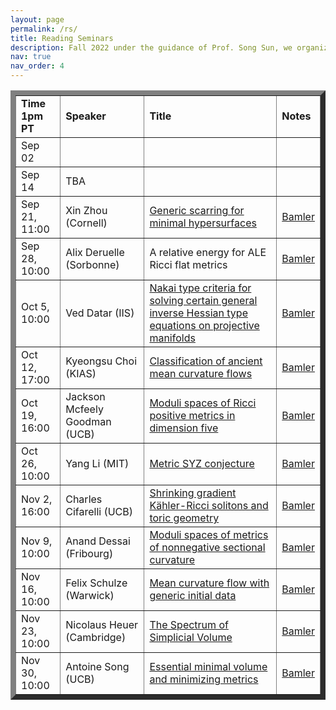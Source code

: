 ```yaml
---
layout: page
permalink: /rs/
title: Reading Seminars
description: Fall 2022 under the guidance of Prof. Song Sun, we organize a reading seminar on complex geometry. This semester we don't have a presecribed topic and participants are free to give talks from their own tastes. You can sign up for a talk using this google sheet. Song is willing to provide interesting topics and related references, so if you want to find a topic to study and give a talk on the seminar, feel free to reach out to Song for help.
nav: true
nav_order: 4
---
```

<p> <table cellpadding="4" cellspacing="3" border="8">


<td align="left"> <b>Time 1pm PT</b></td>
<td>
<b>Speaker</b>
</td>
<td> 
<b>Title</b>
</td>
<td>
<b>Notes</b>
</td>
<tr>


<td align="left"> Sep 02</td>
<td>
<!--name-->
</td>
<td> 
<!--title-->
</td>
<td>
<!--notes-->
</td>
<tr>

<td align="left"> Sep 14</td>
<td>
TBA
</td>
<td> 
</td>
<td>
</td>
<tr>

<td align="left"> Sep 21, 11:00</td>
<td>
Xin Zhou (Cornell)
</td>
<td>
<a href="https://events.berkeley.edu/index.php/calendar/sn/math.html?event_ID=135304&date=2020-09-21&filter=Secondary%20Event%20Type&filtersel=">Generic scarring for minimal hypersurfaces</a>
</td>
<td>
<a href="https://math.berkeley.edu/~rbamler/riddle.html">Bamler</a>
</td>
<tr>


<td align="left"> Sep 28, 10:00 </td>
<td>
Alix Deruelle (Sorbonne)
</td>
<td> 
A relative energy for ALE Ricci flat metrics
</td>
<td>
<a href="https://math.berkeley.edu/~rbamler/riddle.html">Bamler</a>
</td>
<tr>

<td align="left"> Oct 5, 10:00</td>
<td>
Ved Datar (IIS)
</td>
<td> 
<a href="https://events.berkeley.edu/index.php/calendar/sn/math.html?event_ID=135594&date=2020-10-05&filter=Secondary%20Event%20Type&filtersel=">Nakai type criteria for solving certain general inverse Hessian type equations on projective manifolds</a>
</td>
<td>
<a href="https://math.berkeley.edu/~rbamler/riddle.html">Bamler</a>
</td>
<tr>


<td align="left"> Oct 12, 17:00</td>
<td>
Kyeongsu Choi (KIAS)
</td>
<td> 
<a href="https://events.berkeley.edu/index.php/calendar/sn/math.html?event_ID=135741&date=2020-10-12&filter=Secondary%20Event%20Type&filtersel=">Classification of ancient mean curvature flows</a>
</td>
<td>
<a href="https://math.berkeley.edu/~rbamler/riddle.html">Bamler</a>
</td>
<tr>

<td align="left"> Oct 19, 16:00 </td>
<td>
Jackson Mcfeely Goodman (UCB)
</td>
<td> 
<a href="https://events.berkeley.edu/index.php/calendar/sn/math.html?event_ID=135934&date=2020-10-19&filter=Secondary%20Event%20Type&filtersel=">Moduli spaces of Ricci positive metrics in dimension five</a>
</td>
<td><a href="https://math.berkeley.edu/~rbamler/riddle.html">Bamler</a>
</td>
<tr>

<td align="left"> Oct 26, 10:00</td>
<td>
Yang Li (MIT)
</td>
<td> <a href="https://events.berkeley.edu/index.php/calendar/sn/math.html?event_ID=136065&date=2020-10-26&filter=Secondary%20Event%20Type&filtersel=">Metric SYZ conjecture</a>
</td>
<td><a href="https://math.berkeley.edu/~rbamler/riddle.html">Bamler</a>
</td>
<tr>

<td align="left"> Nov 2, 16:00</td>
<td>
Charles Cifarelli (UCB)
</td>
<td> 
<a href="https://events.berkeley.edu/index.php/calendar/sn/math.html?event_ID=136150&date=2020-11-02&filter=Secondary%20Event%20Type&filtersel=">Shrinking gradient Kähler-Ricci solitons and toric geometry</a>
</td>
<td><a href="https://math.berkeley.edu/~rbamler/riddle.html">Bamler</a>
</td>
<tr>


<td align="left"> Nov 9, 10:00</td>
<td>
Anand Dessai (Fribourg)
</td>
<td> 
<a href="https://events.berkeley.edu/index.php/calendar/sn/math.html?event_ID=136254&date=2020-11-09&filter=Secondary%20Event%20Type&filtersel=">Moduli spaces of metrics of nonnegative sectional curvature</a>
</td>
<td><a href="https://math.berkeley.edu/~rbamler/riddle.html">Bamler</a>
</td>
<tr>


<td align="left"> Nov 16, 10:00</td>
<td>
Felix Schulze (Warwick)
</td>
<td> 
<a href="https://events.berkeley.edu/index.php/calendar/sn/math.html?event_ID=135807&date=2020-11-16&filter=Secondary%20Event%20Type&filtersel=">Mean curvature flow with generic initial data</a>
</td>
<td><a href="https://math.berkeley.edu/~rbamler/riddle.html">Bamler</a>
</td>
<tr>

<td align="left"> Nov 23, 10:00</td>
<td>
Nicolaus Heuer (Cambridge)
</td>
<td> 
<a href="https://events.berkeley.edu/index.php/calendar/sn/math.html?event_ID=136499&date=2020-11-23&filter=Secondary%20Event%20Type&filtersel=">The Spectrum of Simplicial Volume</a>
</td>
<td><a href="https://math.berkeley.edu/~rbamler/riddle.html">Bamler</a>
</td>
<tr>

<td align="left"> Nov 30, 10:00</td>
<td>
Antoine Song (UCB)
</td>
<td> 
<a href="https://events.berkeley.edu/index.php/calendar/sn/math.html?event_ID=136553&date=2020-11-30&filter=Secondary%20Event%20Type&filtersel=">Essential minimal volume and minimizing metrics</a>
</td>
<td><a href="https://math.berkeley.edu/~rbamler/riddle.html">Bamler</a>
</td>
</td>
</table>


